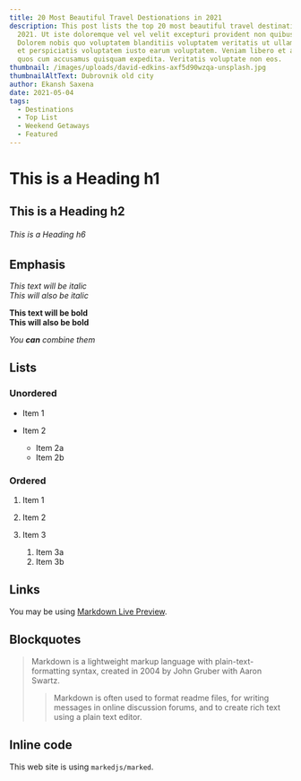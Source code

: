 ```yaml
---
title: 20 Most Beautiful Travel Destionations in 2021
description: This post lists the top 20 most beautiful travel destinations in
  2021. Ut iste doloremque vel vel velit excepturi provident non quibusdam.
  Dolorem nobis quo voluptatem blanditiis voluptatem veritatis ut ullam. Maxime
  et perspiciatis voluptatem iusto earum voluptatem. Veniam libero et assumenda
  quos cum accusamus quisquam expedita. Veritatis voluptate non eos.
thumbnail: /images/uploads/david-edkins-axf5d90wzqa-unsplash.jpg
thumbnailAltText: Dubrovnik old city
author: Ekansh Saxena
date: 2021-05-04
tags:
  - Destinations
  - Top List
  - Weekend Getaways
  - Featured
---
```


# This is a Heading h1

## This is a Heading h2

###### This is a Heading h6

## Emphasis

_This text will be italic_\
_This will also be italic_

**This text will be bold**\
**This will also be bold**

_You **can** combine them_

## Lists

### Unordered

- Item 1
- Item 2

  - Item 2a
  - Item 2b

### Ordered

1. Item 1
2. Item 2
3. Item 3

   1. Item 3a
   2. Item 3b

## Links

You may be using [Markdown Live Preview](https://markdownlivepreview.com/).

## Blockquotes

> Markdown is a lightweight markup language with plain-text-formatting syntax, created in 2004 by John Gruber with Aaron Swartz.
>
> > Markdown is often used to format readme files, for writing messages in online discussion forums, and to create rich text using a plain text editor.

## Inline code

This web site is using `markedjs/marked`.
